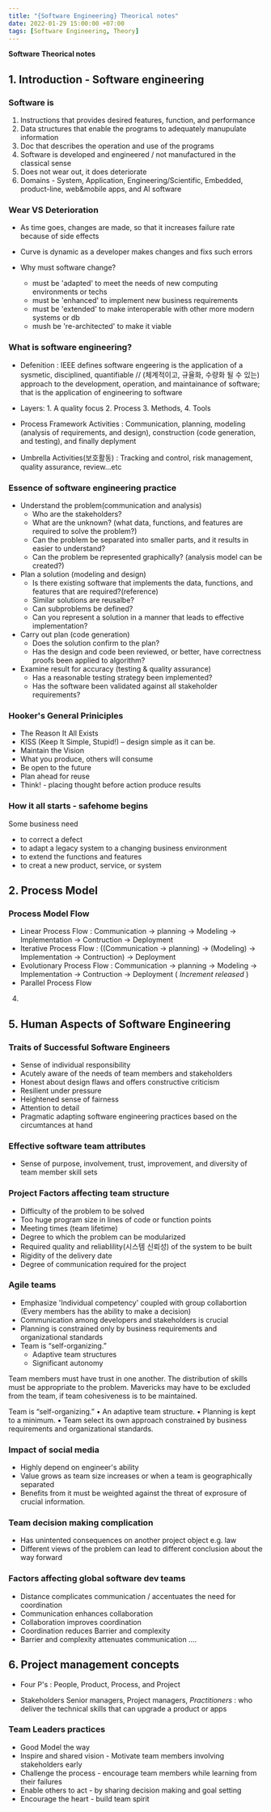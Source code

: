 ```yaml
---
title: "{Software Engineering} Theorical notes"
date: 2022-01-29 15:00:00 +07:00
tags: [Software Engineering, Theory]
---
```


**Software Theorical notes**

## 1. Introduction - Software engineering

### Software is

1. Instructions that provides desired features, function, and performance
2. Data structures that enable the programs to adequately manupulate information
3. Doc that describes the operation and use of the programs
4. Software is developed and engineered / not manufactured in the classical sense
5. Does not wear out, it does deteriorate
6. Domains - System, Application, Engineering/Scientific, Embedded, product-line, web&mobile apps, and AI software

### Wear VS Deterioration

- As time goes, changes are made, so that it increases failure rate because of side effects
- Curve is dynamic as a developer makes changes and fixs such errors

- Why must software change?
  - must be 'adapted' to meet the needs of new computing environments or techs
  - must be 'enhanced' to implement new business requirements
  - must be 'extended' to make interoperable with other more modern systems or db
  - mush be 're-architected' to make it viable

### What is software engineering?

- Defenition : IEEE defines software engeering is the application of a sysmetic, disciplined, quantifiable
  // (체계적이고, 규율화, 수량화 될 수 있는) approach to the development, operation, and maintainance of software; that is the application of engineering to software

- Layers: 1. A quality focus 2. Process 3. Methods, 4. Tools

- Process Framework Activities : Communication, planning, modeling (analysis of requirements, and design), construction (code generation, and testing), and finally deplyment

- Umbrella Activities(보호활동) : Tracking and control, risk management, quality assurance, review...etc

### Essence of software engineering practice

- Understand the problem(communication and analysis)
  - Who are the stakeholders?
  - What are the unknown?
    (what data, functions, and features are required to solve the problem?)
  - Can the problem be separated into smaller parts, and it results in easier to understand?
  - Can the problem be represented graphically? (analysis model can be created?)
- Plan a solution (modeling and design)
  - Is there existing software that implements the data, functions, and features that are required?(reference)
  - Similar solutions are reusalbe?
  - Can subproblems be defined?
  - Can you represent a solution in a manner that leads to effective implementation?
- Carry out plan (code generation)
  - Does the solution confirm to the plan?
  - Has the design and code been reviewed, or better, have correctness proofs been applied to algorithm?
- Examine result for accuracy (testing & quality assurance)
  - Has a reasonable testing strategy been implemented?
  - Has the software been validated against all stakeholder requirements?

### Hooker's General Priniciples

- The Reason It All Exists
- KISS (Keep It Simple, Stupid!) – design simple as it can be.
- Maintain the Vision
- What you produce, others will consume
- Be open to the future
- Plan ahead for reuse
- Think! - placing thought before action produce results

### How it all starts - safehome begins

Some business need

- to correct a defect
- to adapt a legacy system to a changing business environment
- to extend the functions and features
- to creat a new product, service, or system

## 2. Process Model

### Process Model Flow

- Linear Process Flow : Communication &rarr; planning &rarr; Modeling &rarr; Implementation &rarr; Contruction &rarr; Deployment
- Iterative Process Flow : ((Communication &rarr; planning) &rarr; (Modeling) &rarr; Implementation &rarr; Contruction) &rarr; Deployment
- Evolutionary Process Flow : Communication &rarr; planning &rarr; Modeling &rarr; Implementation &rarr; Contruction &rarr; Deployment (<em> Increment released </em>)
- Parallel Process Flow

4.

## 5. Human Aspects of Software Engineering

### Traits of Successful Software Engineers

- Sense of individual responsibility
- Acutely aware of the needs of team members and stakeholders
- Honest about design flaws and offers constructive criticism
- Resilient under pressure
- Heightened sense of fairness
- Attention to detail
- Pragmatic adapting software engineering practices based on the circumtances at hand

### Effective software team attributes

- Sense of purpose, involvement, trust, improvement, and diversity of team member skill sets

### Project Factors affecting team structure

- Difficulty of the problem to be solved
- Too huge program size in lines of code or function points
- Meeting times (team lifetime)
- Degree to which the problem can be modularized
- Required quality and reliablility(시스템 신뢰성) of the system to be built
- Rigidity of the delivery date
- Degree of communication required for the project

### Agile teams

- Emphasize 'Individual competency' coupled with group collabortion
  (Every members has the ability to make a decision)
- Communication among developers and stakeholders is crucial
- Planning is constrained only by business requirements and organizational standards
- Team is “self-organizing.”
  - Adaptive team structures
  - Significant autonomy

Team members must have trust in one another.
The distribution of skills must be appropriate to the problem.
Mavericks may have to be excluded from the team, if team
cohesiveness is to be maintained.

Team is “self-organizing.”
• An adaptive team structure.
• Planning is kept to a minimum.
• Team select its own approach constrained by business requirements and
organizational standards.

### Impact of social media

- Highly depend on engineer's ability
- Value grows as team size increases or when a team is geographically separated
- Benefits from it must be weighted against the threat of exprosure of crucial information.

### Team decision making complication

- Has unintented consequences on another project object e.g. law
- Different views of the problem can lead to different conclusion about the way forward

### Factors affecting global software dev teams

- Distance complicates communication / accentuates the need for coordination
- Communication enhances collaboration
- Collaboration improves coordination
- Coordination reduces Barrier and complexity
- Barrier and complexity attenuates communication ....

## 6. Project management concepts

- Four P's : People, Product, Process, and Project

- Stakeholders Senior managers, Project managers, <em>Practitioners</em> : who deliver the technical skills that can upgrade a product or apps

### Team Leaders practices

- Good Model the way
- Inspire and shared vision - Motivate team members involving stakeholders early
- Challenge the process - encourage team members while learning from their failures
- Enable others to act - by sharing decision making and goal setting
- Encourage the heart - build team spirit
